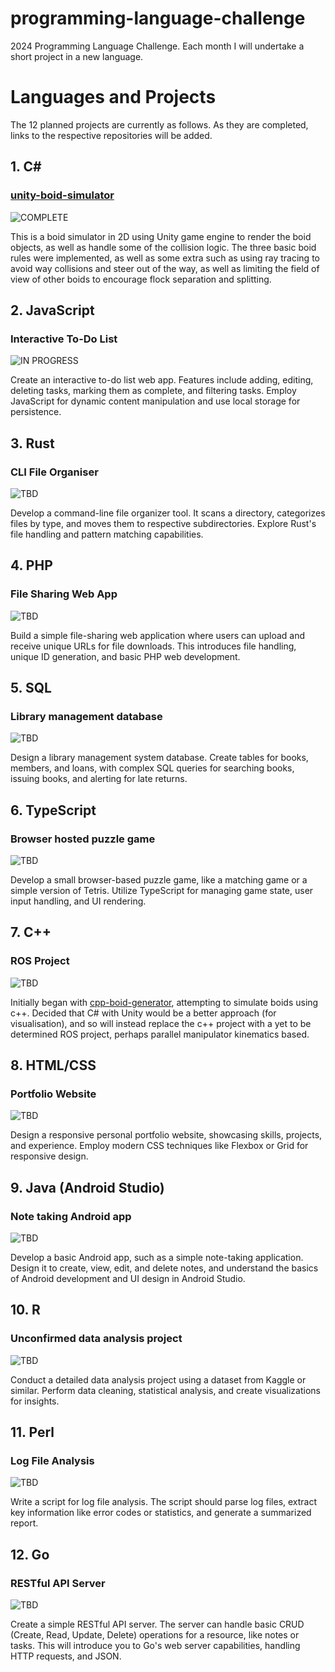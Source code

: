 # programming-language-challenge
2024 Programming Language Challenge. Each month I will undertake a short project in a new language.

# Languages and Projects

The 12 planned projects are currently as follows. As they are completed, links to the respective repositories will be added.

## 1. C#
### [unity-boid-simulator](https://github.com/ITregear/unity-boid-simulator)
![COMPLETE](https://img.shields.io/badge/-COMPLETE-green)

This is a boid simulator in 2D using Unity game engine to render the boid objects, as well as handle some of the collision logic. The three basic boid rules were implemented, as well as some extra such as using ray tracing to avoid way collisions and steer out of the way, as well as limiting the field of view of other boids to encourage flock separation and splitting.

## 2. JavaScript
### Interactive To-Do List
![IN PROGRESS](https://img.shields.io/badge/-IN%20PROGRESS-orange)

Create an interactive to-do list web app. Features include adding, editing, deleting tasks, marking them as complete, and filtering tasks. Employ JavaScript for dynamic content manipulation and use local storage for persistence.

## 3. Rust
### CLI File Organiser
![TBD](https://img.shields.io/badge/-TBD-red)

Develop a command-line file organizer tool. It scans a directory, categorizes files by type, and moves them to respective subdirectories. Explore Rust's file handling and pattern matching capabilities.

## 4. PHP
### File Sharing Web App
![TBD](https://img.shields.io/badge/-TBD-red)

Build a simple file-sharing web application where users can upload and receive unique URLs for file downloads. This introduces file handling, unique ID generation, and basic PHP web development.

## 5. SQL
### Library management database
![TBD](https://img.shields.io/badge/-TBD-red)

Design a library management system database. Create tables for books, members, and loans, with complex SQL queries for searching books, issuing books, and alerting for late returns.

## 6. TypeScript
### Browser hosted puzzle game
![TBD](https://img.shields.io/badge/-TBD-red)

Develop a small browser-based puzzle game, like a matching game or a simple version of Tetris. Utilize TypeScript for managing game state, user input handling, and UI rendering.

## 7. C++
### ROS Project
![TBD](https://img.shields.io/badge/-TBD-red)

Initially began with [cpp-boid-generator](https://github.com/ITregear/cpp-boid-generator), attempting to simulate boids using c++. Decided that C# with Unity would be a better approach (for visualisation), and so will instead replace the c++ project with a yet to be determined ROS project, perhaps parallel manipulator kinematics based.

## 8. HTML/CSS
### Portfolio Website
![TBD](https://img.shields.io/badge/-TBD-red)

Design a responsive personal portfolio website, showcasing skills, projects, and experience. Employ modern CSS techniques like Flexbox or Grid for responsive design.

## 9. Java (Android Studio)
### Note taking Android app
![TBD](https://img.shields.io/badge/-TBD-red)

Develop a basic Android app, such as a simple note-taking application. Design it to create, view, edit, and delete notes, and understand the basics of Android development and UI design in Android Studio.

## 10. R
### Unconfirmed data analysis project
![TBD](https://img.shields.io/badge/-TBD-red)

Conduct a detailed data analysis project using a dataset from Kaggle or similar. Perform data cleaning, statistical analysis, and create visualizations for insights.

## 11. Perl
### Log File Analysis
![TBD](https://img.shields.io/badge/-TBD-red)

Write a script for log file analysis. The script should parse log files, extract key information like error codes or statistics, and generate a summarized report.

## 12. Go
### RESTful API Server
![TBD](https://img.shields.io/badge/-TBD-red)

Create a simple RESTful API server. The server can handle basic CRUD (Create, Read, Update, Delete) operations for a resource, like notes or tasks. This will introduce you to Go's web server capabilities, handling HTTP requests, and JSON.
